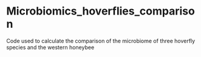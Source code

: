 # Microbiomics_hoverflies_comparison
Code used to calculate the comparison of the microbiome of three hoverfly species and the western honeybee
